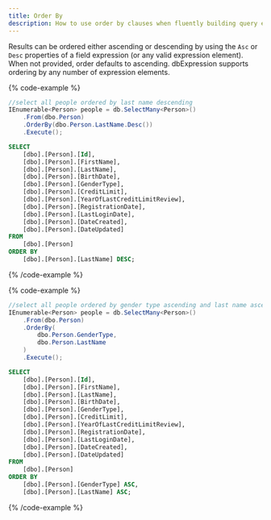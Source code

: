 ```yaml
---
title: Order By
description: How to use order by clauses when fluently building query expressions.
---
```


Results can be ordered either ascending or descending by using the `Asc` or `Desc` properties of a field expression (or any valid expression element).  When not provided, order defaults to ascending.  dbExpression supports ordering by any number of expression elements.

{% code-example %}
```csharp
//select all people ordered by last name descending
IEnumerable<Person> people = db.SelectMany<Person>()
    .From(dbo.Person)
    .OrderBy(dbo.Person.LastName.Desc())
    .Execute();
```
```sql
SELECT
    [dbo].[Person].[Id],
    [dbo].[Person].[FirstName],
    [dbo].[Person].[LastName],
    [dbo].[Person].[BirthDate],
    [dbo].[Person].[GenderType],
    [dbo].[Person].[CreditLimit],
    [dbo].[Person].[YearOfLastCreditLimitReview],
    [dbo].[Person].[RegistrationDate],
    [dbo].[Person].[LastLoginDate],
    [dbo].[Person].[DateCreated],
    [dbo].[Person].[DateUpdated]
FROM
    [dbo].[Person]
ORDER BY
    [dbo].[Person].[LastName] DESC;
```
{% /code-example %}

{% code-example %}
```csharp
//select all people ordered by gender type ascending and last name ascending
IEnumerable<Person> people = db.SelectMany<Person>()
    .From(dbo.Person)
    .OrderBy(
        dbo.Person.GenderType,
        dbo.Person.LastName
    )
    .Execute();
```
```sql
SELECT
    [dbo].[Person].[Id],
    [dbo].[Person].[FirstName],
    [dbo].[Person].[LastName],
    [dbo].[Person].[BirthDate],
    [dbo].[Person].[GenderType],
    [dbo].[Person].[CreditLimit],
    [dbo].[Person].[YearOfLastCreditLimitReview],
    [dbo].[Person].[RegistrationDate],
    [dbo].[Person].[LastLoginDate],
    [dbo].[Person].[DateCreated],
    [dbo].[Person].[DateUpdated]
FROM
    [dbo].[Person]
ORDER BY
    [dbo].[Person].[GenderType] ASC,
    [dbo].[Person].[LastName] ASC;
```
{% /code-example %}